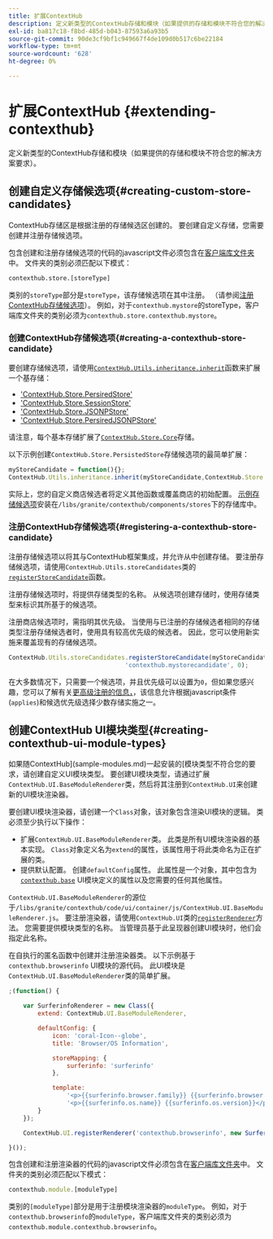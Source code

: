 ```yaml
---
title: 扩展ContextHub
description: 定义新类型的ContextHub存储和模块（如果提供的存储和模块不符合您的解决方案要求）
exl-id: ba817c18-f8bd-485d-b043-87593a6a93b5
source-git-commit: 90de3cf9bf1c949667f4de109d0b517c6be22184
workflow-type: tm+mt
source-wordcount: '628'
ht-degree: 0%

---
```


# 扩展ContextHub {#extending-contexthub}

定义新类型的ContextHub存储和模块（如果提供的存储和模块不符合您的解决方案要求）。

## 创建自定义存储候选项{#creating-custom-store-candidates}

ContextHub存储区是根据注册的存储候选区创建的。 要创建自定义存储，您需要创建并注册存储候选项。

包含创建和注册存储候选项的代码的javascript文件必须包含在[客户端库文件夹](/help/implementing/developing/introduction/clientlibs.md)中。 文件夹的类别必须匹配以下模式：

```xml
contexthub.store.[storeType]
```

类别的`storeType`部分是`storeType`，该存储候选项在其中注册。 （请参阅[注册ContextHub存储候选项](#registering-a-contexthub-store-candidate)）。 例如，对于`contexthub.mystore`的storeType，客户端库文件夹的类别必须为`contexthub.store.contexthub.mystore`。

### 创建ContextHub存储候选项{#creating-a-contexthub-store-candidate}

要创建存储候选项，请使用[`ContextHub.Utils.inheritance.inherit`](contexthub-api.md#inherit-child-parent)函数来扩展一个基存储：

* [&#39;ContextHub.Store.PersiredStore&#39;](contexthub-api.md#contexthub-store-persistedstore)
* [&#39;ContextHub.Store.SessionStore&#39;](contexthub-api.md#contexthub-store-sessionstore)
* [&#39;ContextHub.Store.JSONPStore&#39;](contexthub-api.md#contexthub-store-jsonpstore)
* [&#39;ContextHub.Store.PersiredJSONPStore&#39;](contexthub-api.md#contexthub-store-persistedjsonpstore)

请注意，每个基本存储扩展了[`ContextHub.Store.Core`](contexthub-api.md#contexthub-store-core)存储。

以下示例创建`ContextHub.Store.PersistedStore`存储候选项的最简单扩展：

```javascript
myStoreCandidate = function(){};
ContextHub.Utils.inheritance.inherit(myStoreCandidate,ContextHub.Store.PersistedStore);
```

实际上，您的自定义商店候选者将定义其他函数或覆盖商店的初始配置。 [示例存储候选项](sample-stores.md)安装在`/libs/granite/contexthub/components/stores`下的存储库中。

### 注册ContextHub存储候选项{#registering-a-contexthub-store-candidate}

注册存储候选项以将其与ContextHub框架集成，并允许从中创建存储。 要注册存储候选项，请使用`ContextHub.Utils.storeCandidates`类的[`registerStoreCandidate`](contexthub-api.md#registerstorecandidate-store-storetype-priority-applies)函数。

注册存储候选项时，将提供存储类型的名称。 从候选项创建存储时，使用存储类型来标识其所基于的候选项。

注册商店候选项时，需指明其优先级。 当使用与已注册的存储候选者相同的存储类型注册存储候选者时，使用具有较高优先级的候选者。 因此，您可以使用新实施来覆盖现有的存储候选项。

```javascript
ContextHub.Utils.storeCandidates.registerStoreCandidate(myStoreCandidate,
                                'contexthub.mystorecandidate', 0);
```

在大多数情况下，只需要一个候选项，并且优先级可以设置为`0`，但如果您感兴趣，您可以了解有关[更高级注册的信息，](contexthub-api.md#registerstorecandidate-store-storetype-priority-applies)，该信息允许根据javascript条件(`applies`)和候选优先级选择少数存储实施之一。

## 创建ContextHub UI模块类型{#creating-contexthub-ui-module-types}

如果随ContextHub](sample-modules.md)一起安装的[模块类型不符合您的要求，请创建自定义UI模块类型。 要创建UI模块类型，请通过扩展`ContextHub.UI.BaseModuleRenderer`类，然后将其注册到`ContextHub.UI`来创建新的UI模块渲染器。

要创建UI模块渲染器，请创建一个`Class`对象，该对象包含渲染UI模块的逻辑。 类必须至少执行以下操作：

* 扩展`ContextHub.UI.BaseModuleRenderer`类。 此类是所有UI模块渲染器的基本实现。 `Class`对象定义名为`extend`的属性，该属性用于将此类命名为正在扩展的类。
* 提供默认配置。 创建`defaultConfig`属性。 此属性是一个对象，其中包含为[`contexthub.base`](sample-modules.md#contexthub-base-ui-module-type) UI模块定义的属性以及您需要的任何其他属性。

`ContextHub.UI.BaseModuleRenderer`的源位于`/libs/granite/contexthub/code/ui/container/js/ContextHub.UI.BaseModuleRenderer.js`。  要注册渲染器，请使用`ContextHub.UI`类的[`registerRenderer`](contexthub-api.md#registerrenderer-moduletype-renderer-dontrender)方法。 您需要提供模块类型的名称。 当管理员基于此呈现器创建UI模块时，他们会指定此名称。

在自执行的匿名函数中创建并注册渲染器类。 以下示例基于`contexthub.browserinfo` UI模块的源代码。 此UI模块是`ContextHub.UI.BaseModuleRenderer`类的简单扩展。

```javascript
;(function() {

    var SurferinfoRenderer = new Class({
        extend: ContextHub.UI.BaseModuleRenderer,

        defaultConfig: {
            icon: 'coral-Icon--globe',
            title: 'Browser/OS Information',

            storeMapping: {
                surferinfo: 'surferinfo'
            },

            template:
                '<p>{{surferinfo.browser.family}} {{surferinfo.browser.version}}</p>' +
                '<p>{{surferinfo.os.name}} {{surferinfo.os.version}}</p>'
        }
    });

    ContextHub.UI.registerRenderer('contexthub.browserinfo', new SurferinfoRenderer());

}());
```

包含创建和注册渲染器的代码的javascript文件必须包含在[客户端库文件夹](/help/implementing/developing/introduction/clientlibs.md)中。 文件夹的类别必须匹配以下模式：

```javascript
contexthub.module.[moduleType]
```

类别的`[moduleType]`部分是用于注册模块渲染器的`moduleType`。 例如，对于`contexthub.browserinfo`的`moduleType`，客户端库文件夹的类别必须为`contexthub.module.contexthub.browserinfo`。
